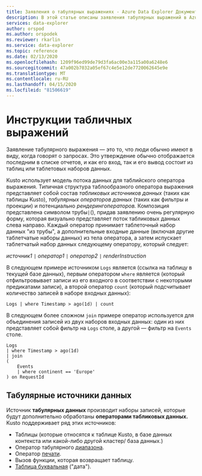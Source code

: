 ```yaml
---
title: Заявления о табулярных выражениях - Azure Data Explorer Документы Майкрософт
description: В этой статье описаны заявления табулярных выражений в Azure Data Explorer.
services: data-explorer
author: orspod
ms.author: orspodek
ms.reviewer: rkarlin
ms.service: data-explorer
ms.topic: reference
ms.date: 02/13/2020
ms.openlocfilehash: 1209f96ed99de79d3fa6ac00e3a115a00a6248e6
ms.sourcegitcommit: 47a002b7032a05ef67c4e5e12de7720062645e9e
ms.translationtype: MT
ms.contentlocale: ru-RU
ms.lasthandoff: 04/15/2020
ms.locfileid: "81506619"
---
```

# <a name="tabular-expression-statements"></a>Инструкции табличных выражений

Заявление табулярного выражения — это то, что люди обычно имеют в виду, когда говорят о запросах. Это утверждение обычно отображается последним в списке отчетов, и как его вход, так и его вывод состоит из таблиц или таблетовых наборов данных.

Kusto использует модель потока данных для таблийского оператора выражения. Типичная структура таблообразного оператора выражения представляет собой состав *табликовых источников данных* (таких как таблицы Kusto), *табулярных операторов данных* (таких как фильтры и проекции) и потенциально *рендерингоператоров.* Композиция представлена символом трубы`|`(), придав заявлению очень регулярную форму, которая визуально представляет поток табликовых данных слева направо.
Каждый оператор принимает таблеточный набор данных "из трубы", а дополнительные входные данные (включая другие таблетчатые наборы данных) из тела оператора, а затем испускает таблетчатый набор данных следующему оператору, который следует:   

*источник1* `|` *оператор1* `|` *оператор2* `|` *renderInstruction*

В следующем примере источником `Logs` является (ссылка на таблицу в текущей базе данных), первым оператором `where` является (который отфильтровывает записи из его входного в соответствии с некоторыми предикатами записи), а второй оператор `count` (который подсчитывает количество записей в наборе входных данных):

```kusto
Logs | where Timestamp > ago(1d) | count
```

В следующем более сложном `join` примере оператор используется для объединения записей из двух наборов входных данных: один из них представляет собой фильтр на `Logs` столе, а другой — фильтр на `Events` столе.

```kusto
Logs 
| where Timestamp > ago(1d) 
| join 
(
    Events 
    | where continent == 'Europe'
) on RequestId 
```

## <a name="tabular-data-sources"></a>Табулярные источники данных

Источник **табулярных данных** производит наборы записей, которые будут дополнительно обработаны **операторами табликовых данных.** Kusto поддерживает ряд этих источников:

* Таблицы (которые относятся к таблице Kusto, в базе данных контекста или какой-либо другой кластер/ база данных.)
* Оператор табулярного [диапазона](rangeoperator.md).
* Оператор [печати](printoperator.md).
* Вызов функции, которая возвращает таблицу.
* [Таблица буквальная](datatableoperator.md) ("дата").